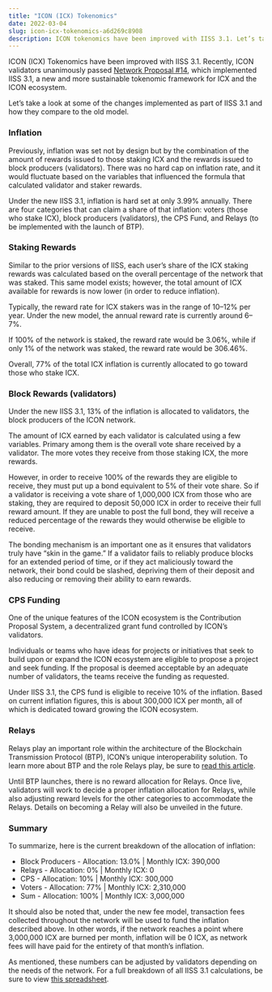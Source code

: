 ```yaml
---
title: "ICON (ICX) Tokenomics"
date: 2022-03-04
slug: icon-icx-tokenomics-a6d269c8908
description: ICON tokenomics have been improved with IISS 3.1. Let’s take a look at some of the changes implemented as part of IISS 3.1.
---
```


ICON (ICX) Tokenomics have been improved with IISS 3.1. Recently, ICON validators unanimously passed [Network Proposal #14](https://tracker.icon.foundation/proposal/0x6121aa4e693bd7e747760e55dda07fdb954d858d0f7936088a1296da0cff0a99), which implemented IISS 3.1, a new and more sustainable tokenomic framework for ICX and the ICON ecosystem.

Let’s take a look at some of the changes implemented as part of IISS 3.1 and how they compare to the old model.

### Inflation

Previously, inflation was set not by design but by the combination of the amount of rewards issued to those staking ICX and the rewards issued to block producers (validators). There was no hard cap on inflation rate, and it would fluctuate based on the variables that influenced the formula that calculated validator and staker rewards.

Under the new IISS 3.1, inflation is hard set at only 3.99% annually. There are four categories that can claim a share of that inflation: voters (those who stake ICX), block producers (validators), the CPS Fund, and Relays (to be implemented with the launch of BTP).

### Staking Rewards

Similar to the prior versions of IISS, each user’s share of the ICX staking rewards was calculated based on the overall percentage of the network that was staked. This same model exists; however, the total amount of ICX available for rewards is now lower (in order to reduce inflation).

Typically, the reward rate for ICX stakers was in the range of 10–12% per year. Under the new model, the annual reward rate is currently around 6–7%.

If 100% of the network is staked, the reward rate would be 3.06%, while if only 1% of the network was staked, the reward rate would be 306.46%.

Overall, 77% of the total ICX inflation is currently allocated to go toward those who stake ICX.

### Block Rewards (validators)

Under the new IISS 3.1, 13% of the inflation is allocated to validators, the block producers of the ICON network.

The amount of ICX earned by each validator is calculated using a few variables. Primary among them is the overall vote share received by a validator. The more votes they receive from those staking ICX, the more rewards.

However, in order to receive 100% of the rewards they are eligible to receive, they must put up a bond equivalent to 5% of their vote share. So if a validator is receiving a vote share of 1,000,000 ICX from those who are staking, they are required to deposit 50,000 ICX in order to receive their full reward amount. If they are unable to post the full bond, they will receive a reduced percentage of the rewards they would otherwise be eligible to receive.

The bonding mechanism is an important one as it ensures that validators truly have “skin in the game.” If a validator fails to reliably produce blocks for an extended period of time, or if they act maliciously toward the network, their bond could be slashed, depriving them of their deposit and also reducing or removing their ability to earn rewards.

### CPS Funding

One of the unique features of the ICON ecosystem is the Contribution Proposal System, a decentralized grant fund controlled by ICON’s validators.

Individuals or teams who have ideas for projects or initiatives that seek to build upon or expand the ICON ecosystem are eligible to propose a project and seek funding. If the proposal is deemed acceptable by an adequate number of validators, the teams receive the funding as requested.

Under IISS 3.1, the CPS fund is eligible to receive 10% of the inflation. Based on current inflation figures, this is about 300,000 ICX per month, all of which is dedicated toward growing the ICON ecosystem.

### Relays

Relays play an important role within the architecture of the Blockchain Transmission Protocol (BTP), ICON’s unique interoperability solution. To learn more about BTP and the role Relays play, be sure to [read this article](https://medium.com/helloiconworld/what-is-btp-b1affe6b3bbf#888d).

Until BTP launches, there is no reward allocation for Relays. Once live, validators will work to decide a proper inflation allocation for Relays, while also adjusting reward levels for the other categories to accommodate the Relays. Details on becoming a Relay will also be unveiled in the future.

### Summary

To summarize, here is the current breakdown of the allocation of inflation:

* Block Producers - Allocation: 13.0% | Monthly ICX: 390,000
* Relays - Allocation: 0% | Monthly ICX: 0
* CPS - Allocation: 10% | Monthly ICX: 300,000
* Voters - Allocation: 77% | Monthly ICX: 2,310,000
* Sum - Allocation: 100% | Monthly ICX: 3,000,000

It should also be noted that, under the new fee model, transaction fees collected throughout the network will be used to fund the inflation described above. In other words, if the network reaches a point where 3,000,000 ICX are burned per month, inflation will be 0 ICX, as network fees will have paid for the entirety of that month’s inflation.

As mentioned, these numbers can be adjusted by validators depending on the needs of the network. For a full breakdown of all IISS 3.1 calculations, be sure to view [this spreadsheet](https://docs.google.com/spreadsheets/d/1jh9QF5lhP9mdNDDrlbKfButaScVTeUHwFwzoa-Mfgdk/edit#gid=783852509).

